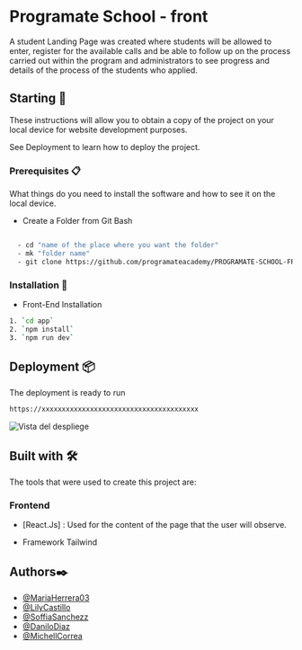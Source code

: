 # Programate School - front
A student Landing Page was created where students will be allowed to enter, register for the available calls and be able to follow up on the process carried out within the program and administrators to see progress and details of the process of the students who applied.


## Starting 🚀

These instructions will allow you to obtain a copy of the project on your local device for website development purposes.

See Deployment to learn how to deploy the project.

### Prerequisites 📋
What things do you need to install the software and how to see it on the local device.

- Create a Folder from Git Bash

```bash

  - cd "name of the place where you want the folder"
  - mk "folder name"
  - git clone https://github.com/programateacademy/PROGRAMATE-SCHOOL-FRONT.git
```

### Installation 🔧

- Front-End Installation

```bash
1. `cd app`
2. `npm install`
3. `npm run dev`
```

## Deployment 📦

The deployment is ready to run

```bash
https://xxxxxxxxxxxxxxxxxxxxxxxxxxxxxxxxxxxxxxx
```

![Vista del despliege]()

## Built with 🛠️

The tools that were used to create this project are:

### Frontend 
 - [React.Js] : Used for the content of the page that the user will observe.
 
 - Framework
  Tailwind
 

## Authors✒️

- [@MariaHerrera03](https://github.com/MariaHerrera03)
- [@LilyCastillo](https://github.com/lilajoha29)
- [@SoffiaSanchezz](https://github.com/SoffiaSanchezz)
- [@DaniloDiaz]()
- [@MichellCorrea]()
